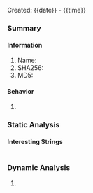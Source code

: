 Created: {{date}} - {{time}}


### Summary
#### Information
1. Name: 
2. SHA256:  
3. MD5: 

#### Behavior
1. 


### Static Analysis
#### Interesting Strings
```bash

```


### Dynamic Analysis
1. 